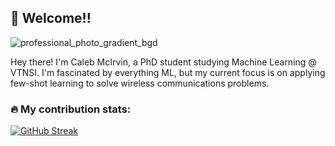## 👋 Welcome!!

![professional_photo_gradient_bgd](https://github.com/user-attachments/assets/21e6d95f-c7cf-408d-814a-3ce309b16d46)

Hey there! I'm Caleb McIrvin, a PhD student studying Machine Learning @ VTNSI. I'm fascinated by everything ML, but my current focus is on applying few-shot learning to solve wireless communications problems.

### :fire: My contribution stats:
[![GitHub Streak](https://github-readme-streak-stats-git-main-cmmcirvins-projects.vercel.app?user=cmmcirvin&theme=rose-pine)](https://git.io/streak-stats)
